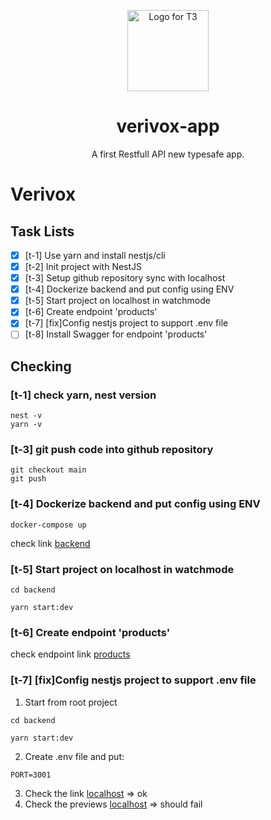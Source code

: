<p align="center">
  <img src="https://www.designtagebuch.de/wp-content/uploads/mediathek//2017/05/verivox_logo-1100x649.png" width="130" alt="Logo for T3" />
</p>

<h1 align="center">
  verivox-app
</h1>

<p align="center">
  A first Restfull API new typesafe app.
</p>

# Verivox

## Task Lists

- [x] [t-1] Use yarn and install nestjs/cli
- [x] [t-2] Init project with NestJS
- [x] [t-3] Setup github repository sync with localhost
- [x] [t-4] Dockerize backend and put config using ENV
- [x] [t-5] Start project on localhost in watchmode
- [x] [t-6] Create endpoint 'products'
- [x] [t-7] [fix]Config nestjs project to support .env file
- [ ] [t-8] Install Swagger for endpoint 'products'

## Checking

### [t-1] check yarn, nest version

```
nest -v
yarn -v
```

### [t-3] git push code into github repository

```
git checkout main
git push
```

### [t-4] Dockerize backend and put config using ENV

```
docker-compose up
```

check link [backend](http://localhost:3001)

### [t-5] Start project on localhost in watchmode

```
cd backend

yarn start:dev
```

### [t-6] Create endpoint 'products'

check endpoint link [products](http://localhost:3001/products)

### [t-7] [fix]Config nestjs project to support .env file

1. Start from root project

```
cd backend

yarn start:dev
```

2. Create .env file and put:

```
PORT=3001
```

3. Check the link [localhost](http://localhost:3001/) => ok
4. Check the previews [localhost](http://localhost:3000/) => should fail
